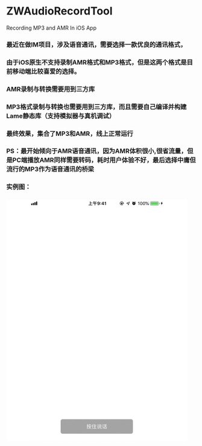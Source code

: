 # ZWAudioRecordTool
Recording MP3 and AMR In iOS App

### 最近在做IM项目，涉及语音通讯，需要选择一款优良的通讯格式，
### 由于iOS原生不支持录制AMR格式和MP3格式，但是这两个格式是目前移动端比较喜爱的选择。
### AMR录制与转换需要用到三方库
### MP3格式录制与转换也需要用到三方库，而且需要自己编译并构建Lame静态库（支持模拟器与真机调试）
### 最终效果，集合了MP3和AMR，线上正常运行
### PS：最开始倾向于AMR语音通讯，因为AMR体积很小,很省流量，但是PC端播放AMR同样需要转码，耗时用户体验不好，最后选择中庸但流行的MP3作为语音通讯的桥梁
### 实例图：
### ![image](https://github.com/liunianhuaguoyanxi/ZWAudioRecordTool/raw/master/GIF/gif.gif)
